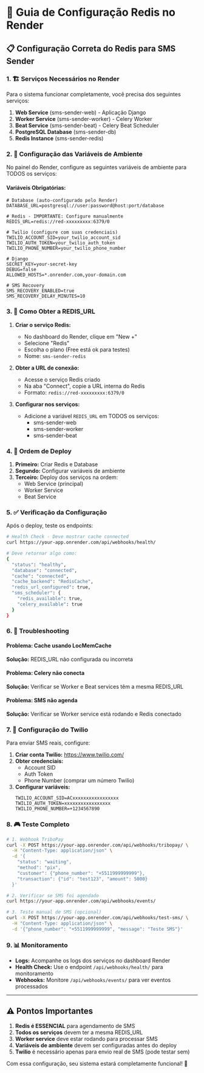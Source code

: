 # 🔧 Guia de Configuração Redis no Render

## 📋 Configuração Correta do Redis para SMS Sender

### 1. 🏗️ Serviços Necessários no Render

Para o sistema funcionar completamente, você precisa dos seguintes serviços:

1. **Web Service** (sms-sender-web) - Aplicação Django
2. **Worker Service** (sms-sender-worker) - Celery Worker
3. **Beat Service** (sms-sender-beat) - Celery Beat Scheduler
4. **PostgreSQL Database** (sms-sender-db)
5. **Redis Instance** (sms-sender-redis)

### 2. 🔗 Configuração das Variáveis de Ambiente

No painel do Render, configure as seguintes variáveis de ambiente para TODOS os serviços:

#### Variáveis Obrigatórias:
```env
# Database (auto-configurado pelo Render)
DATABASE_URL=postgresql://user:password@host:port/database

# Redis - IMPORTANTE: Configure manualmente
REDIS_URL=redis://red-xxxxxxxxx:6379/0

# Twilio (configure com suas credenciais)
TWILIO_ACCOUNT_SID=your_twilio_account_sid
TWILIO_AUTH_TOKEN=your_twilio_auth_token
TWILIO_PHONE_NUMBER=your_twilio_phone_number

# Django
SECRET_KEY=your-secret-key
DEBUG=false
ALLOWED_HOSTS=*.onrender.com,your-domain.com

# SMS Recovery
SMS_RECOVERY_ENABLED=true
SMS_RECOVERY_DELAY_MINUTES=10
```

### 3. 🎯 Como Obter a REDIS_URL

1. **Criar o serviço Redis:**
   - No dashboard do Render, clique em "New +"
   - Selecione "Redis"
   - Escolha o plano (Free está ok para testes)
   - Nome: `sms-sender-redis`

2. **Obter a URL de conexão:**
   - Acesse o serviço Redis criado
   - Na aba "Connect", copie a URL interna do Redis
   - Formato: `redis://red-xxxxxxxxx:6379/0`

3. **Configurar nos serviços:**
   - Adicione a variável `REDIS_URL` em TODOS os serviços:
     - sms-sender-web
     - sms-sender-worker  
     - sms-sender-beat

### 4. 🚀 Ordem de Deploy

1. **Primeiro:** Criar Redis e Database
2. **Segundo:** Configurar variáveis de ambiente
3. **Terceiro:** Deploy dos serviços na ordem:
   - Web Service (principal)
   - Worker Service
   - Beat Service

### 5. ✅ Verificação da Configuração

Após o deploy, teste os endpoints:

```bash
# Health Check - Deve mostrar cache connected
curl https://your-app.onrender.com/api/webhooks/health/

# Deve retornar algo como:
{
  "status": "healthy",
  "database": "connected",
  "cache": "connected",
  "cache_backend": "RedisCache",
  "redis_url_configured": true,
  "sms_scheduler": {
    "redis_available": true,
    "celery_available": true
  }
}
```

### 6. 🔧 Troubleshooting

#### Problema: Cache usando LocMemCache
**Solução:** REDIS_URL não configurada ou incorreta

#### Problema: Celery não conecta
**Solução:** Verificar se Worker e Beat services têm a mesma REDIS_URL

#### Problema: SMS não agenda
**Solução:** Verificar se Worker service está rodando e Redis conectado

### 7. 📱 Configuração do Twilio

Para enviar SMS reais, configure:

1. **Criar conta Twilio:** https://www.twilio.com/
2. **Obter credenciais:**
   - Account SID
   - Auth Token
   - Phone Number (comprar um número Twilio)
3. **Configurar variáveis:**
   ```env
   TWILIO_ACCOUNT_SID=ACxxxxxxxxxxxxxxxxx
   TWILIO_AUTH_TOKEN=xxxxxxxxxxxxxxxxx
   TWILIO_PHONE_NUMBER=+1234567890
   ```

### 8. 🎮 Teste Completo

```bash
# 1. Webhook TriboPay
curl -X POST https://your-app.onrender.com/api/webhooks/tribopay/ \
  -H "Content-Type: application/json" \
  -d '{
    "status": "waiting",
    "method": "pix",
    "customer": {"phone_number": "+5511999999999"},
    "transaction": {"id": "test123", "amount": 5000}
  }'

# 2. Verificar se SMS foi agendado
curl https://your-app.onrender.com/api/webhooks/events/

# 3. Teste manual de SMS (opcional)
curl -X POST https://your-app.onrender.com/api/webhooks/test-sms/ \
  -H "Content-Type: application/json" \
  -d '{"phone_number": "+5511999999999", "message": "Teste SMS"}'
```

### 9. 📊 Monitoramento

- **Logs:** Acompanhe os logs dos serviços no dashboard Render
- **Health Check:** Use o endpoint `/api/webhooks/health/` para monitoramento
- **Webhooks:** Monitore `/api/webhooks/events/` para ver eventos processados

---

## ⚠️ Pontos Importantes

1. **Redis é ESSENCIAL** para agendamento de SMS
2. **Todos os serviços** devem ter a mesma REDIS_URL
3. **Worker service** deve estar rodando para processar SMS
4. **Variáveis de ambiente** devem ser configuradas antes do deploy
5. **Twilio** é necessário apenas para envio real de SMS (pode testar sem)

Com essa configuração, seu sistema estará completamente funcional! 🎉
